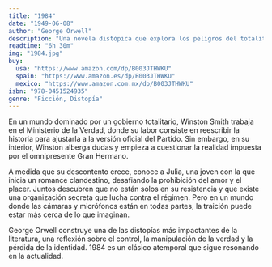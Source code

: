 ```yaml
---
title: "1984"
date: "1949-06-08"
author: "George Orwell"
description: "Una novela distópica que explora los peligros del totalitarismo y la vigilancia masiva."
readtime: "6h 30m"
img: "1984.jpg"
buy:
  usa: "https://www.amazon.com/dp/B003JTHWKU"
  spain: "https://www.amazon.es/dp/B003JTHWKU"
  mexico: "https://www.amazon.com.mx/dp/B003JTHWKU"
isbn: "978-0451524935"
genre: "Ficción, Distopía"
---
```


En un mundo dominado por un gobierno totalitario, Winston Smith trabaja en el Ministerio de la Verdad, donde su labor consiste en reescribir la historia para ajustarla a la versión oficial del Partido. Sin embargo, en su interior, Winston alberga dudas y empieza a cuestionar la realidad impuesta por el omnipresente Gran Hermano.

A medida que su descontento crece, conoce a Julia, una joven con la que inicia un romance clandestino, desafiando la prohibición del amor y el placer. Juntos descubren que no están solos en su resistencia y que existe una organización secreta que lucha contra el régimen. Pero en un mundo donde las cámaras y micrófonos están en todas partes, la traición puede estar más cerca de lo que imaginan.

George Orwell construye una de las distopías más impactantes de la literatura, una reflexión sobre el control, la manipulación de la verdad y la pérdida de la identidad. 1984 es un clásico atemporal que sigue resonando en la actualidad.
